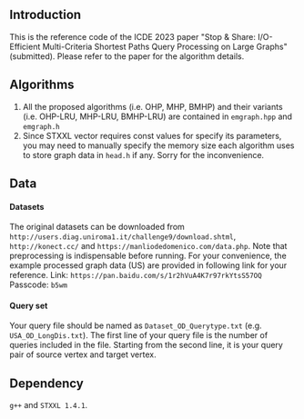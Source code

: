 ## Introduction

This is the reference code of the ICDE 2023 paper "Stop & Share: I/O-Efficient Multi-Criteria Shortest Paths Query Processing on Large Graphs" (submitted). Please refer to the paper for the algorithm details.

## Algorithms

1. All the proposed algorithms (i.e. OHP, MHP, BMHP) and their variants (i.e. OHP-LRU, MHP-LRU, BMHP-LRU) are contained in `emgraph.hpp` and `emgraph.h`
2. Since STXXL vector requires const values for specify its parameters, you may need to manually specify the memory size each algorithm uses to store graph data in `head.h` if any. Sorry for the inconvenience.


## Data

#### Datasets

The original datasets can be downloaded from `http://users.diag.uniroma1.it/challenge9/download.shtml`, `http://konect.cc/` and `https://manliodedomenico.com/data.php`. Note that preprocessing is indispensable before running. For your convenience, the example processed graph data (US) are provided in following link for your reference. Link: `https://pan.baidu.com/s/1r2hVuA4K7r97rkYtsS57OQ` Passcode: `b5wm`


#### Query set

Your query file should be named as `Dataset_OD_Querytype.txt` (e.g. `USA_OD_LongDis.txt`). The first line of your query file is the number of queries included in the file. Starting from the second line, it is your query pair of source vertex and target vertex.

## Dependency

`g++` and `STXXL 1.4.1`.

